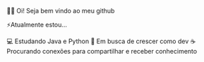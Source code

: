 👋🏼 Oi! Seja bem vindo ao meu github

⚡️Atualmente estou...

💻 Estudando Java e Python
🌱 Em busca de crescer como dev
☕️ Procurando conexões para compartilhar e receber conhecimento
